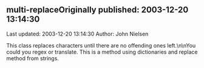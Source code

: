 ## multi-replaceOriginally published: 2003-12-20 13:14:30 
Last updated: 2003-12-20 13:14:30 
Author: John Nielsen 
 
This class replaces characters until there are no offending ones left.\n\nYou could you regex or translate. This is a method using dictionaries and replace method from strings.